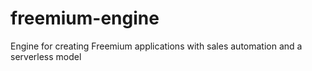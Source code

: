 # freemium-engine
Engine for creating Freemium applications with sales automation and a serverless model
